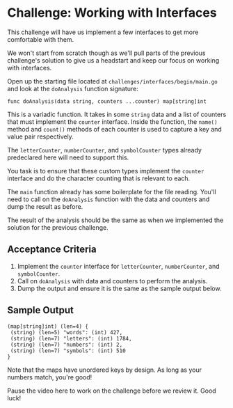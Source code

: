 # Challenge: Working with Interfaces

This challenge will have us implement a few interfaces to get more comfortable with them. 

We won't start from scratch though as we'll pull parts of the previous challenge's solution to give us a headstart and keep our focus on working with interfaces.

Open up the starting file located at `challenges/interfaces/begin/main.go` and look at the `doAnalysis` function signature:

`func doAnalysis(data string, counters ...counter) map[string]int`

This is a variadic function. It takes in some `string` data and a list of counters that must implement the `counter` interface. Inside the function, the `name()` method and `count()` methods of each counter is used to capture a key and value pair respectively.

The `letterCounter`, `numberCounter`, and `symbolCounter` types already predeclared here will need to support this.

You task is to ensure that these custom types implement the `counter` interface and do the character counting that is relevant to each. 

The `main` function already has some boilerplate for the file reading. You'll need to call on the `doAnalysis` function with the data and counters and dump the result as before.

The result of the analysis should be the same as when we implemented the solution for the previous challenge.

## Acceptance Criteria

1. Implement the `counter` interface for `letterCounter`, `numberCounter`, and `symbolCounter`.
2. Call on `doAnalysis` with data and counters to perform the analysis.
3. Dump the output and ensure it is the same as the sample output below.

## Sample Output

```
(map[string]int) (len=4) {
 (string) (len=5) "words": (int) 427,
 (string) (len=7) "letters": (int) 1784,
 (string) (len=7) "numbers": (int) 2,
 (string) (len=7) "symbols": (int) 510
}
```

Note that the maps have unordered keys by design. As long as your numbers match, you're good!

Pause the video here to work on the challenge before we review it. Good luck!